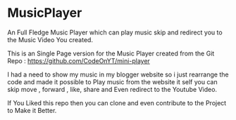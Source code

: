 # MusicPlayer
An Full Fledge Music Player which can play music skip and redirect you to the Music Video You created.

This is an Single Page version for the Music Player created from the Git Repo : https://github.com/CodeOnYT/mini-player

I had a need to show my music in my blogger website so i just rearrange the code and made it possible to Play music from
the website it self you can skip move , forward , like, share and Even redirect to the Youtube Video.

If You Liked this repo then you can clone and even contribute to the Project to Make it Better.
